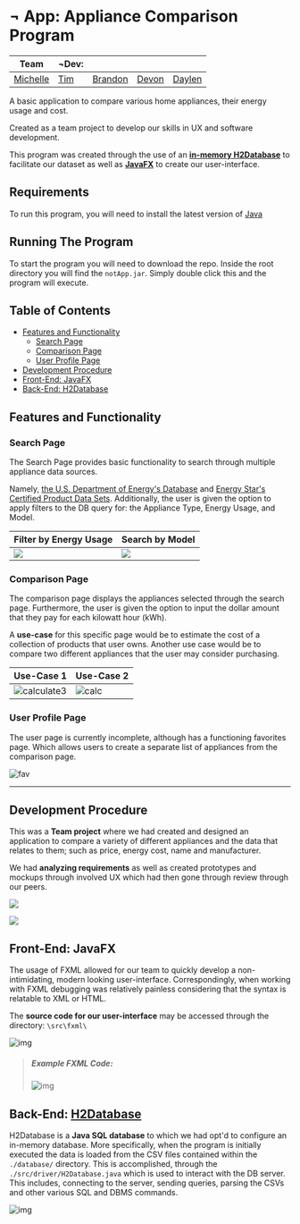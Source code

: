 #  ¬ App: Appliance Comparison Program

| Team                                           | ¬Dev:                              |                                     |                                     |                                       |
| ---------------------------------------------- | ---------------------------------- | ----------------------------------- | ----------------------------------- | ------------------------------------- |
| [Michelle](https://github.com/michellesuchang) | [Tim](https://github.com/podoodoo) | [Brandon](https://github.com/Ciyon) | [Devon](https://github.com/DevonS3) | [Daylen](https://github.com/flannyan) |

A basic application to compare various home appliances, their energy usage and cost.

Created as a team project to develop our skills in UX and software development. 

This program was created through the use of an [**in-memory H2Database**](http://h2database.com/html/main.html) to facilitate our dataset as well as [**JavaFX**](https://docs.oracle.com/javase/8/javafx/get-started-tutorial/index.html) to create our user-interface.



## Requirements
To run this program, you will need to install the latest version of [Java](https://www.java.com/en/download/)

## Running The Program
To start the program you will need to download the repo. Inside the root directory you will find the `notApp.jar`. Simply double click this and the program will execute.

## Table of Contents
- [Features and Functionality](#features-and-functionality)
  * [Search Page](#search-page)
  * [Comparison Page](#comparison-page)
  * [User Profile Page](#user-profile-page)
- [Development Procedure](#development-procedure)
- [Front-End: JavaFX](#front-end-javafx)
- [Back-End: H2Database](#back-end-h2database)

## Features and Functionality

### Search Page

The Search Page provides basic functionality to search through multiple appliance data sources. 

Namely, [the U.S. Department of Energy's Database](https://www.regulations.doe.gov/certification-data/) and [Energy Star's Certified Product Data Sets](https://www.energystar.gov/productfinder/advanced). Additionally, the user is given the option to apply filters to the DB query for: the Appliance Type, Energy Usage, and Model.

| Filter by Energy Usage | Search by Model        |
| ---------------------- | ---------------------- |
| ![](./img/search1.png) | ![](./img/search2.png) |



### Comparison Page

The comparison page displays the appliances selected through the search page. Furthermore, the user is given the option to input the dollar amount that they pay for each kilowatt hour (kWh).

A **use-case** for this specific page would be to estimate the cost of a collection of products that user owns. Another use case would be to compare two different appliances that the user may consider purchasing.

| Use-Case 1                          | Use-Case 2              |
| :---------------------------------- | :---------------------- |
| ![calculate3](./img/calculate3.png) | ![calc](./img/calc.png) |



### User Profile Page

The user page is currently incomplete, although has a functioning favorites page. Which allows users to create a separate list of appliances from the comparison page.

![fav](./img/fav.png)

------



## Development Procedure

This was a **Team project** where we had created and designed an application to compare a variety of different appliances and the data that relates to them; such as price, energy cost, name and manufacturer. 

We had **analyzing requirements** as well as created prototypes and mockups through involved UX which had then gone through review through our peers. 

![](./img/prototype.png)



![](https://raw.githubusercontent.com/notdev17/notDev.us/master/Appliance%20Comparison%20Application%20-%20Not%20Dev.png)

## Front-End: JavaFX

The usage of FXML allowed for our team to quickly develop a non-intimidating, modern looking user-interface. Correspondingly, when working with FXML debugging was relatively painless considering that the syntax is relatable to XML or HTML. 

The **source code for our user-interface** may be accessed through the directory: `\src\fxml\`	

![img](./img/scene-builder-in-action.jpg) 

> ##### Example FXML Code:
>
> ![img](./img/ex-code.png) 

## Back-End: [H2Database](http://h2database.com/html/main.html)

H2Database is a **Java SQL database** to which we had opt'd to configure an in-memory database. More specifically, when the program is initially executed the data is loaded from the CSV files contained within the `./database/` directory. This is accomplished, through the `./src/driver/H2Database.java` which is used to interact with the DB server. This includes, connecting to the server, sending queries, parsing the CSVs and other various SQL and DBMS commands.

![img](./img/db.png) 
